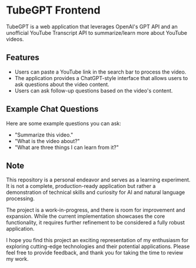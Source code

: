# TubeGPT Frontend

TubeGPT is a web application that leverages OpenAI's GPT API and an unofficial YouTube Transcript API to summarize/learn more about YouTube videos.

## Features

- Users can paste a YouTube link in the search bar to process the video.
- The application provides a ChatGPT-style interface that allows users to ask questions about the video content.
- Users can ask follow-up questions based on the video's content.

## Example Chat Questions

Here are some example questions you can ask:

- "Summarize this video."
- "What is the video about?"
- "What are three things I can learn from it?"
  
## Note
This repository is a personal endeavor and serves as a learning experiment. It is not a complete, production-ready application but rather a demonstration of technical skills and curiosity for AI and natural language processing.

The project is a work-in-progress, and there is room for improvement and expansion. While the current implementation showcases the core functionality, it requires further refinement to be considered a fully robust application.

I hope you find this project an exciting representation of my enthusiasm for exploring cutting-edge technologies and their potential applications. Please feel free to provide feedback, and thank you for taking the time to review my work.
